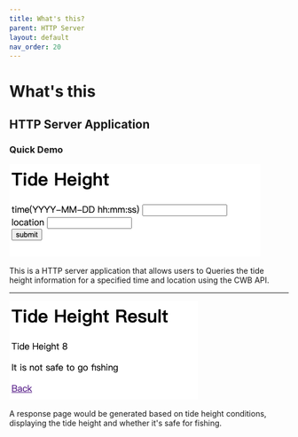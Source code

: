 ```yaml
---
title: What's this?
parent: HTTP Server
layout: default
nav_order: 20
---
```

# What's this
## HTTP Server Application

### Quick Demo
![automated_keyword_ranking_demo](/docs/HTTP_server/images/input.jpg)

This is a HTTP server application that allows users to Queries the tide height information for a specified time and location using the CWB API.

---
![automated_keyword_ranking_demo](/docs/HTTP_server/images/result.jpg)

A response page would be generated based on tide height conditions, displaying the tide height and whether it's safe for fishing.
